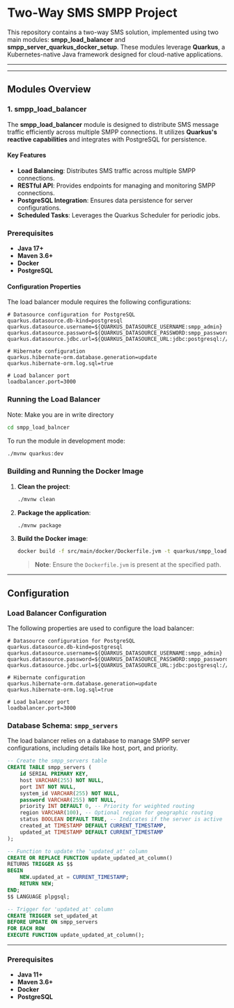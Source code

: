 
# Two-Way SMS SMPP Project

This repository contains a two-way SMS solution, implemented using two main modules: **smpp_load_balancer** and **smpp_server_quarkus_docker_setup**. These modules leverage **Quarkus**, a Kubernetes-native Java framework designed for cloud-native applications.

---

---

## Modules Overview

### **1. smpp_load_balancer**
The **smpp_load_balancer** module is designed to distribute SMS message traffic efficiently across multiple SMPP connections. It utilizes **Quarkus's reactive capabilities** and integrates with PostgreSQL for persistence.

#### **Key Features**
- **Load Balancing**: Distributes SMS traffic across multiple SMPP connections.
- **RESTful API**: Provides endpoints for managing and monitoring SMPP connections.
- **PostgreSQL Integration**: Ensures data persistence for server configurations.
- **Scheduled Tasks**: Leverages the Quarkus Scheduler for periodic jobs.
### Prerequisites
- **Java 17+**
- **Maven 3.6+**
- **Docker**
- **PostgreSQL**
#### **Configuration Properties**
The load balancer module requires the following configurations:

```properties
# Datasource configuration for PostgreSQL
quarkus.datasource.db-kind=postgresql
quarkus.datasource.username=${QUARKUS_DATASOURCE_USERNAME:smpp_admin}
quarkus.datasource.password=${QUARKUS_DATASOURCE_PASSWORD:smpp_password}
quarkus.datasource.jdbc.url=${QUARKUS_DATASOURCE_URL:jdbc:postgresql://localhost:5432/smpp_server}

# Hibernate configuration
quarkus.hibernate-orm.database.generation=update
quarkus.hibernate-orm.log.sql=true

# Load balancer port
loadbalancer.port=3000
```


### Running the Load Balancer

Note: Make you are in write directory
```bash
cd smpp_load_balncer
```
To run the module in development mode:

```bash
./mvnw quarkus:dev
```

### Building and Running the Docker Image

1. **Clean the project**:
   ```bash
   ./mvnw clean
   ```
2. **Package the application**:
   ```bash
   ./mvnw package
   ```
3. **Build the Docker image**:
   ```bash
   docker build -f src/main/docker/Dockerfile.jvm -t quarkus/smpp_load_balancer .
   ```
   > **Note**: Ensure the `Dockerfile.jvm` is present at the specified path.

---

## Configuration

### Load Balancer Configuration

The following properties are used to configure the load balancer:

```properties
# Datasource configuration for PostgreSQL
quarkus.datasource.db-kind=postgresql
quarkus.datasource.username=${QUARKUS_DATASOURCE_USERNAME:smpp_admin}
quarkus.datasource.password=${QUARKUS_DATASOURCE_PASSWORD:smpp_password}
quarkus.datasource.jdbc.url=${QUARKUS_DATASOURCE_URL:jdbc:postgresql://localhost:5432/smpp_server}

# Hibernate configuration
quarkus.hibernate-orm.database.generation=update
quarkus.hibernate-orm.log.sql=true

# Load balancer port
loadbalancer.port=3000
```

### Database Schema: `smpp_servers`

The load balancer relies on a database to manage SMPP server configurations, including details like host, port, and priority.

```sql
-- Create the smpp_servers table
CREATE TABLE smpp_servers (
    id SERIAL PRIMARY KEY,
    host VARCHAR(255) NOT NULL,
    port INT NOT NULL,
    system_id VARCHAR(255) NOT NULL,
    password VARCHAR(255) NOT NULL,
    priority INT DEFAULT 0, -- Priority for weighted routing
    region VARCHAR(100), -- Optional region for geographic routing
    status BOOLEAN DEFAULT TRUE, -- Indicates if the server is active
    created_at TIMESTAMP DEFAULT CURRENT_TIMESTAMP,
    updated_at TIMESTAMP DEFAULT CURRENT_TIMESTAMP
);

-- Function to update the 'updated_at' column
CREATE OR REPLACE FUNCTION update_updated_at_column()
RETURNS TRIGGER AS $$
BEGIN
    NEW.updated_at = CURRENT_TIMESTAMP;
    RETURN NEW;
END;
$$ LANGUAGE plpgsql;

-- Trigger for 'updated_at' column
CREATE TRIGGER set_updated_at
BEFORE UPDATE ON smpp_servers
FOR EACH ROW
EXECUTE FUNCTION update_updated_at_column();
```

---
### Prerequisites
- **Java 11+**
- **Maven 3.6+**
- **Docker**
- **PostgreSQL**